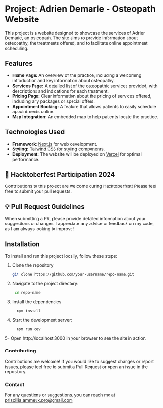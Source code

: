 # Project: Adrien Demarle - Osteopath Website

This project is a website designed to showcase the services of Adrien Demarle, an osteopath. The site aims to provide information about osteopathy, the treatments offered, and to facilitate online appointment scheduling.

## Features

- **Home Page:** An overview of the practice, including a welcoming introduction and key information about osteopathy.
- **Services Page:** A detailed list of the osteopathic services provided, with descriptions and indications for each treatment.
- **Pricing Page:** Clear information about the pricing of services offered, including any packages or special offers.
- **Appointment Booking:** A feature that allows patients to easily schedule appointments online.
- **Map Integration:** An embedded map to help patients locate the practice.

## Technologies Used

- **Framework:** [Next.js](https://nextjs.org/) for web development.
- **Styling:** [Tailwind CSS](https://tailwindcss.com/) for styling components.
- **Deployment:** The website will be deployed on [Vercel](https://vercel.com/) for optimal performance.

## 🚀 Hacktoberfest Participation 2024

Contributions to this project are welcome during Hacktoberfest! Please feel free to submit your pull requests.

## 💡 Pull Request Guidelines

When submitting a PR, please provide detailed information about your suggestions or changes. I appreciate any advice or feedback on my code, as I am always looking to improve!

## Installation

To install and run this project locally, follow these steps:

1. Clone the repository:

   ```bash
   git clone https://github.com/your-username/repo-name.git

2. Navigate to the project directory:
   
    ```bash
     cd repo-name
    
3. Install the dependencies
   ```bash
     npm install
   
4. Start the development server:
   ```bash
     npm run dev

5- Open http://localhost:3000 in your browser to see the site in action.

### Contributing
Contributions are welcome! If you would like to suggest changes or report issues, please feel free to submit a Pull Request or open an issue in the repository.

### Contact
For any questions or suggestions, you can reach me at priscillia.ammeux.pro@gmail.com

